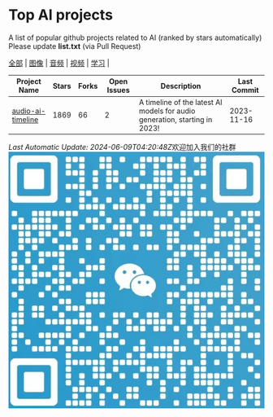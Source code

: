 # Top AI projects
A list of popular github projects related to AI (ranked by stars automatically)
Please update **list.txt** (via Pull Request)

<a href="./README.md">全部</a> |   <a href="./READMEpicture.md">图像</a> |   <a href="./READMEaudio.md">音频</a> | <a href="./READMEvideo.md">视频</a> | <a href="./READMElearn.md">学习</a> | 

| Project Name | Stars | Forks | Open Issues | Description | Last Commit |
| ------------ | ----- | ----- | ----------- | ----------- | ----------- |
| [audio-ai-timeline](https://github.com/archinetai/audio-ai-timeline) | 1869 | 66 | 2 | A timeline of the latest AI models for audio generation, starting in 2023! | 2023-11-16 |

*Last Automatic Update: 2024-06-09T04:20:48Z*欢迎加入我们的社群 ![](https://raw.githubusercontent.com/mouuii/picture/master/weichat.jpg) 